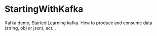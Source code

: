 # StartingWithKafka
Kafka demo, Started Learning kafka. How to produce and consume data (string, obj or json), ect...
